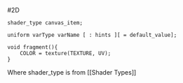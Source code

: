 #2D
``` 2D_pixel_shader/fragment_shader
shader_type canvas_item;

uniform varType varName [ : hints ][ = default_value];

void fragment(){
	COLOR = texture(TEXTURE, UV);
}
```

Where shader_type is from [[Shader Types]]
